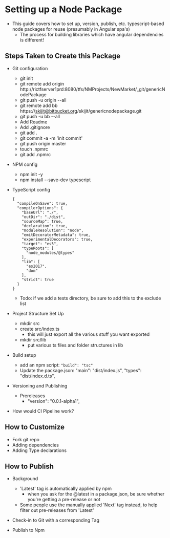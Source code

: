 Setting up a Node Package
============================

- This guide covers how to set up, version, publish, etc. typescript-based node packages for reuse (presumably in Angular spa's)
  - The process for building libraries which have angular dependencies is different!

## Steps Taken to Create this Package
- Git configuration
  - git init
  - git remote add origin http://rictfserver1prd:8080/tfs/NMProjects/NewMarket/_git/genericNodePackage
  - git push -u origin --all
  - git remote add bb https://skijit@bitbucket.org/skijit/genericnodepackage.git
  - git push -u bb --all
  - Add Readme
  - Add .gitignore
  - git add .
  - git commit -a -m 'init commit'
  - git push origin master
  - touch .npmrc
  - git add .npmrc

- NPM config
  - npm init -y
  - npm install --save-dev typescript 

- TypeScript config

  ```(json)
  {
    "compileOnSave": true,
    "compilerOptions": {
      "baseUrl": "./",
      "outDir": "./dist",
      "sourceMap": true,
      "declaration": true,
      "moduleResolution": "node",
      "emitDecoratorMetadata": true,
      "experimentalDecorators": true,
      "target": "es5",
      "typeRoots": [
        "node_modules/@types"
      ],
      "lib": [
        "es2017",
        "dom"
      ], 
      "strict": true      
    }
  }
  ```

  - Todo: if we add a tests directory, be sure to add this to the exclude list
- Project Structure Set Up
  - mkdir src
  - create src/index.ts
    - this will just export all the various stuff you want exported
  - mkdir src/lib
    - put various ts files and folder structures in lib
- Build setup
  - add an npm script: `"build": "tsc"`
  - Update the package.json:
      "main": "dist/index.js",
      "types": "dist/index.d.ts",
  
- Versioning and Publishing
  - Prereleases
    -  "version": "0.0.1-alpha1",
  

- How would CI Pipeline work?

## How to Customize
- Fork git repo
- Adding dependencies
- Adding Type declarations

## How to Publish
- Background
  - 'Latest' tag is automatically applied by npm
    - when you ask for the @latest in a package.json, be sure whether you're getting a pre-release or not
  - Some people use the manually applied 'Next' tag instead, to help filter out pre-releases from 'Latest'
- Check-in to Git with a corresponding Tag

- Publish to Npm